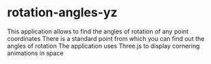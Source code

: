# rotation-angles-yz
This application allows to find the angles of rotation of any point coordinates
There is a standard point from which you can find out the angles of rotation 
The application uses Three.js to display cornering animations in space
